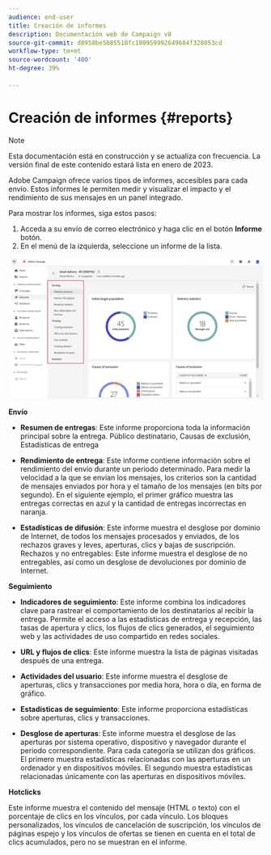 ```yaml
---
audience: end-user
title: Creación de informes
description: Documentación web de Campaign v8
source-git-commit: d8958be5085518fc180959992649684f328053cd
workflow-type: tm+mt
source-wordcount: '400'
ht-degree: 39%

---
```


# Creación de informes {#reports}

>[!NOTE]
>
>Esta documentación está en construcción y se actualiza con frecuencia. La versión final de este contenido estará lista en enero de 2023.

<!--
detail delivery reports and how to access them

same content as in v7 (excepted for the navigation that is similar to AJO
-->

Adobe Campaign ofrece varios tipos de informes, accesibles para cada envío. Estos informes le permiten medir y visualizar el impacto y el rendimiento de sus mensajes en un panel integrado.

Para mostrar los informes, siga estos pasos:

1. Acceda a su envío de correo electrónico y haga clic en el botón **Informe** botón.
1. En el menú de la izquierda, seleccione un informe de la lista.

![](assets/reporting.png)

**Envío**

* **Resumen de entregas**: Este informe proporciona toda la información principal sobre la entrega. Público destinatario, Causas de exclusión, Estadísticas de entrega

* **Rendimiento de entrega**: Este informe contiene información sobre el rendimiento del envío durante un periodo determinado. Para medir la velocidad a la que se envían los mensajes, los criterios son la cantidad de mensajes enviados por hora y el tamaño de los mensajes (en bits por segundo). En el siguiente ejemplo, el primer gráfico muestra las entregas correctas en azul y la cantidad de entregas incorrectas en naranja.

* **Estadísticas de difusión**: Este informe muestra el desglose por dominio de Internet, de todos los mensajes procesados y enviados, de los rechazos graves y leves, aperturas, clics y bajas de suscripción.
Rechazos y no entregables: Este informe muestra el desglose de no entregables, así como un desglose de devoluciones por dominio de Internet.

**Seguimiento**

* **Indicadores de seguimiento**: Este informe combina los indicadores clave para rastrear el comportamiento de los destinatarios al recibir la entrega. Permite el acceso a las estadísticas de entrega y recepción, las tasas de apertura y clics, los flujos de clics generados, el seguimiento web y las actividades de uso compartido en redes sociales.

* **URL y flujos de clics**: Este informe muestra la lista de páginas visitadas después de una entrega.

* **Actividades del usuario**: Este informe muestra el desglose de aperturas, clics y transacciones por media hora, hora o día, en forma de gráfico.

* **Estadísticas de seguimiento**: Este informe proporciona estadísticas sobre aperturas, clics y transacciones.

* **Desglose de aperturas**: Este informe muestra el desglose de las aperturas por sistema operativo, dispositivo y navegador durante el periodo correspondiente. Para cada categoría se utilizan dos gráficos. El primero muestra estadísticas relacionadas con las aperturas en un ordenador y en dispositivos móviles. El segundo muestra estadísticas relacionadas únicamente con las aperturas en dispositivos móviles.

**Hotclicks**

Este informe muestra el contenido del mensaje (HTML o texto) con el porcentaje de clics en los vínculos, por cada vínculo. Los bloques personalizados, los vínculos de cancelación de suscripción, los vínculos de páginas espejo y los vínculos de ofertas se tienen en cuenta en el total de clics acumulados, pero no se muestran en el informe.



